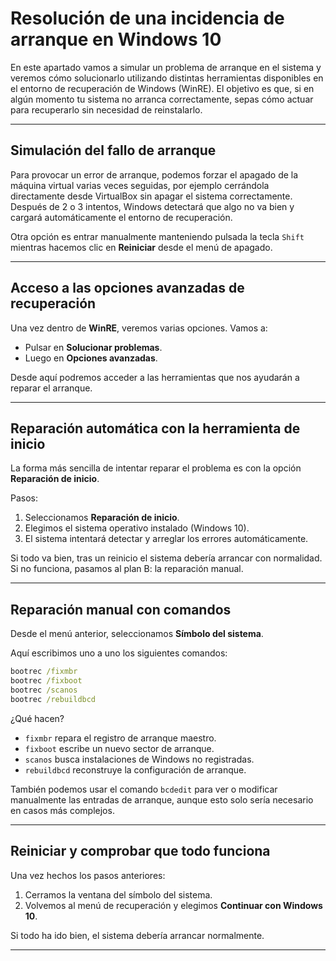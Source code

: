 # __Resolución de una incidencia de arranque en Windows 10__

En este apartado vamos a simular un problema de arranque en el sistema y veremos cómo solucionarlo utilizando distintas herramientas disponibles en el entorno de recuperación de Windows (WinRE). El objetivo es que, si en algún momento tu sistema no arranca correctamente, sepas cómo actuar para recuperarlo sin necesidad de reinstalarlo.

---

## __Simulación del fallo de arranque__

Para provocar un error de arranque, podemos forzar el apagado de la máquina virtual varias veces seguidas, por ejemplo cerrándola directamente desde VirtualBox sin apagar el sistema correctamente. Después de 2 o 3 intentos, Windows detectará que algo no va bien y cargará automáticamente el entorno de recuperación.

Otra opción es entrar manualmente manteniendo pulsada la tecla `Shift` mientras hacemos clic en **Reiniciar** desde el menú de apagado.

---

## __Acceso a las opciones avanzadas de recuperación__

Una vez dentro de **WinRE**, veremos varias opciones. Vamos a:

- Pulsar en **Solucionar problemas**.
- Luego en **Opciones avanzadas**.

Desde aquí podremos acceder a las herramientas que nos ayudarán a reparar el arranque.

---

## __Reparación automática con la herramienta de inicio__

La forma más sencilla de intentar reparar el problema es con la opción **Reparación de inicio**.

Pasos:

1. Seleccionamos **Reparación de inicio**.
2. Elegimos el sistema operativo instalado (Windows 10).
3. El sistema intentará detectar y arreglar los errores automáticamente.

Si todo va bien, tras un reinicio el sistema debería arrancar con normalidad. Si no funciona, pasamos al plan B: la reparación manual.

---

## __Reparación manual con comandos__

Desde el menú anterior, seleccionamos **Símbolo del sistema**.

Aquí escribimos uno a uno los siguientes comandos:

```cmd
bootrec /fixmbr
bootrec /fixboot
bootrec /scanos
bootrec /rebuildbcd
```

¿Qué hacen?

- `fixmbr` repara el registro de arranque maestro.
- `fixboot` escribe un nuevo sector de arranque.
- `scanos` busca instalaciones de Windows no registradas.
- `rebuildbcd` reconstruye la configuración de arranque.

También podemos usar el comando `bcdedit` para ver o modificar manualmente las entradas de arranque, aunque esto solo sería necesario en casos más complejos.

---

## __Reiniciar y comprobar que todo funciona__

Una vez hechos los pasos anteriores:

1. Cerramos la ventana del símbolo del sistema.
2. Volvemos al menú de recuperación y elegimos **Continuar con Windows 10**.

Si todo ha ido bien, el sistema debería arrancar normalmente.

---